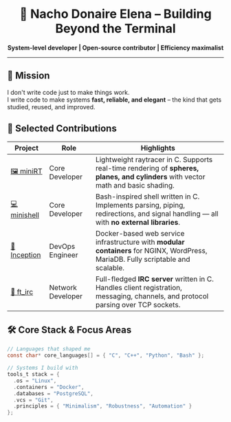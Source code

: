 <h1 align="center">🚀 Nacho Donaire Elena – Building Beyond the Terminal</h1>

<p align="center">
  <strong>System-level developer | Open-source contributor | Efficiency maximalist</strong>
</p>

---

## 🧭 Mission

I don't write code just to make things work.  
I write code to make systems **fast, reliable, and elegant** – the kind that gets studied, reused, and improved.


##  📂 Selected Contributions

| Project | Role | Highlights |
|--------|------|------------|
| [🖼️ miniRT](https://github.com/NachoDonaire/miniRT)       | Core Developer | Lightweight raytracer in C. Supports real-time rendering of **spheres, planes, and cylinders** with vector math and basic shading. |
| [💻 minishell](https://github.com/NachoDonaire/minishell) | Core Developer | Bash-inspired shell written in C. Implements parsing, piping, redirections, and signal handling — all with **no external libraries**. |
| [🧱 Inception](https://github.com/NachoDonaire/inception) | DevOps Engineer | Docker-based web service infrastructure with **modular containers** for NGINX, WordPress, MariaDB. Fully scriptable and scalable. |
| [📡 ft_irc](https://github.com/NachoDonaire/ft_irc)       | Network Developer | Full-fledged **IRC server** written in C. Handles client registration, messaging, channels, and protocol parsing over TCP sockets. |



## 🛠 Core Stack & Focus Areas

```c
// Languages that shaped me
const char* core_languages[] = { "C", "C++", "Python", "Bash" };

// Systems I build with
tools_t stack = {
  .os = "Linux",
  .containers = "Docker",
  .databases = "PostgreSQL",
  .vcs = "Git",
  .principles = { "Minimalism", "Robustness", "Automation" }
};
